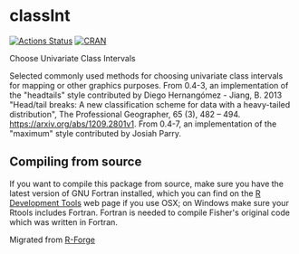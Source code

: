 # classInt

[![Actions Status](https://github.com/r-spatial/classInt/workflows/R-CMD-check/badge.svg)](https://github.com/r-spatial/classInt/actions)
[![CRAN](http://www.r-pkg.org/badges/version/classInt)](https://cran.r-project.org/package=classInt)

Choose Univariate Class Intervals

Selected commonly used methods for choosing univariate class intervals for mapping or other graphics purposes. From 0.4-3, an implementation of the "headtails" style contributed by Diego Hernangómez - Jiang, B. 2013 "Head/tail breaks: A new classification scheme for data with a heavy-tailed distribution", The Professional Geographer, 65 (3), 482 – 494. https://arxiv.org/abs/1209.2801v1. From 0.4-7, an implementation of the "maximum" style contributed by Josiah Parry.

## Compiling from source

If you want to compile this package from source, make sure you have the latest version of GNU Fortran installed, which you can find on the [R Development Tools](https://cran.r-project.org/bin/macosx/tools/) web page if you use OSX; on Windows make sure your Rtools includes Fortran. Fortran is needed to compile Fisher's original code which was written in Fortran.

Migrated from [R-Forge](https://r-forge.r-project.org/scm/viewvc.php/pkg/classInt/?root=rspatial)
